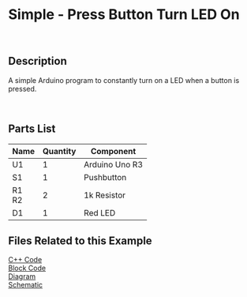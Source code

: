# Simple - Press Button Turn LED On
<br>

## Description
A simple Arduino program to constantly turn on a LED when a button is pressed.

<br>

## Parts List

| Name     	| Quantity 	| Component      	|
|----------	|----------	|----------------	|
| U1       	| 1        	| Arduino Uno R3 	|
| S1       	| 1        	| Pushbutton     	|
| R1<br>R2| 2        	| 1k Resistor    	|
| D1| 1        	| Red LED        	|

## Files Related to this Example

[C++ Code](Arduino_code.c++)<br>
[Block Code](Block_code.png)<br>
[Diagram](Diagram.png)<br>
[Schematic](Schematic.png)<br>
